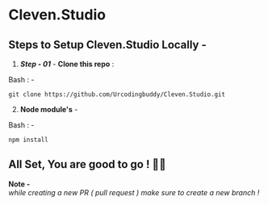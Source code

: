 # Cleven.Studio



## Steps to Setup Cleven.Studio Locally - 

 1. ***Step - 01***  -    **Clone this repo** :
 

Bash  : - 

    git clone https://github.com/Urcodingbuddy/Cleven.Studio.git

 2.   **Node module's** - 
	
Bash  : - 

    npm install 
    


## All Set, You are good to go ! 🎉✨

**Note -**  
 *while creating a new PR ( pull request ) make sure to create a new branch !*
